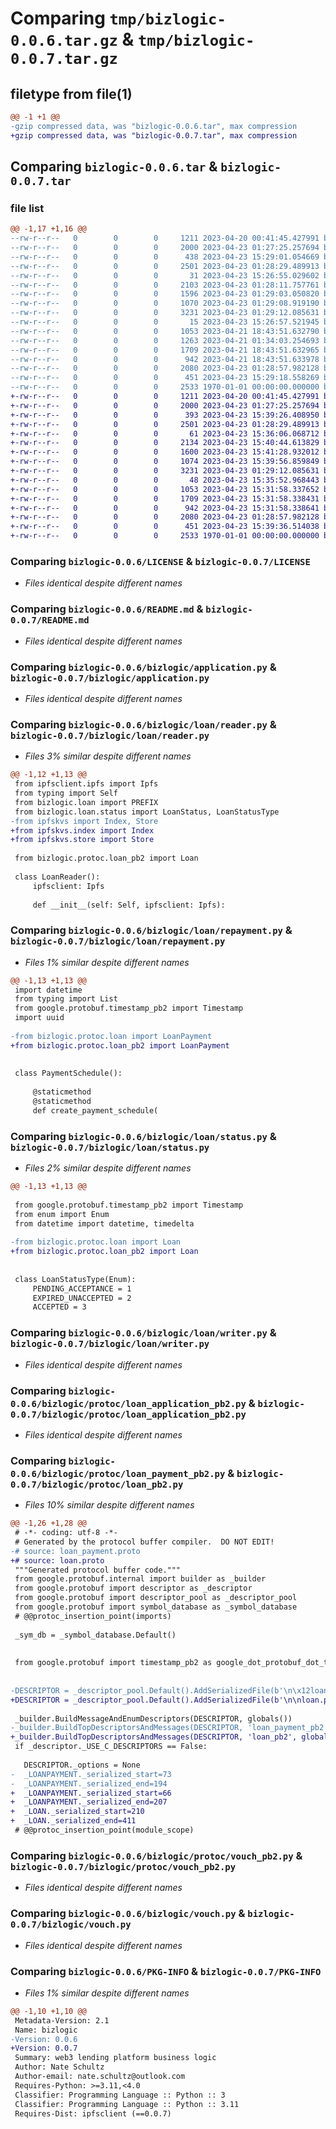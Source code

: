# Comparing `tmp/bizlogic-0.0.6.tar.gz` & `tmp/bizlogic-0.0.7.tar.gz`

## filetype from file(1)

```diff
@@ -1 +1 @@
-gzip compressed data, was "bizlogic-0.0.6.tar", max compression
+gzip compressed data, was "bizlogic-0.0.7.tar", max compression
```

## Comparing `bizlogic-0.0.6.tar` & `bizlogic-0.0.7.tar`

### file list

```diff
@@ -1,17 +1,16 @@
--rw-r--r--   0        0        0     1211 2023-04-20 00:41:45.427991 bizlogic-0.0.6/LICENSE
--rw-r--r--   0        0        0     2000 2023-04-23 01:27:25.257694 bizlogic-0.0.6/README.md
--rw-r--r--   0        0        0      438 2023-04-23 15:29:01.054669 bizlogic-0.0.6/bizlogic/__init__.py
--rw-r--r--   0        0        0     2501 2023-04-23 01:28:29.489913 bizlogic-0.0.6/bizlogic/application.py
--rw-r--r--   0        0        0       31 2023-04-23 15:26:55.029602 bizlogic-0.0.6/bizlogic/loan/__init__.py
--rw-r--r--   0        0        0     2103 2023-04-23 01:28:11.757761 bizlogic-0.0.6/bizlogic/loan/reader.py
--rw-r--r--   0        0        0     1596 2023-04-23 01:29:03.050820 bizlogic-0.0.6/bizlogic/loan/repayment.py
--rw-r--r--   0        0        0     1070 2023-04-23 01:29:08.919190 bizlogic-0.0.6/bizlogic/loan/status.py
--rw-r--r--   0        0        0     3231 2023-04-23 01:29:12.085631 bizlogic-0.0.6/bizlogic/loan/writer.py
--rw-r--r--   0        0        0       15 2023-04-23 15:26:57.521945 bizlogic-0.0.6/bizlogic/protoc/__init__.py
--rw-r--r--   0        0        0     1053 2023-04-21 18:43:51.632790 bizlogic-0.0.6/bizlogic/protoc/loan_application_pb2.py
--rw-r--r--   0        0        0     1263 2023-04-21 01:34:03.254693 bizlogic-0.0.6/bizlogic/protoc/loan_payment_pb2.py
--rw-r--r--   0        0        0     1709 2023-04-21 18:43:51.632965 bizlogic-0.0.6/bizlogic/protoc/loan_pb2.py
--rw-r--r--   0        0        0      942 2023-04-21 18:43:51.633978 bizlogic-0.0.6/bizlogic/protoc/vouch_pb2.py
--rw-r--r--   0        0        0     2080 2023-04-23 01:28:57.982128 bizlogic-0.0.6/bizlogic/vouch.py
--rw-r--r--   0        0        0      451 2023-04-23 15:29:18.558269 bizlogic-0.0.6/pyproject.toml
--rw-r--r--   0        0        0     2533 1970-01-01 00:00:00.000000 bizlogic-0.0.6/PKG-INFO
+-rw-r--r--   0        0        0     1211 2023-04-20 00:41:45.427991 bizlogic-0.0.7/LICENSE
+-rw-r--r--   0        0        0     2000 2023-04-23 01:27:25.257694 bizlogic-0.0.7/README.md
+-rw-r--r--   0        0        0      393 2023-04-23 15:39:26.408950 bizlogic-0.0.7/bizlogic/__init__.py
+-rw-r--r--   0        0        0     2501 2023-04-23 01:28:29.489913 bizlogic-0.0.7/bizlogic/application.py
+-rw-r--r--   0        0        0       61 2023-04-23 15:36:06.068712 bizlogic-0.0.7/bizlogic/loan/__init__.py
+-rw-r--r--   0        0        0     2134 2023-04-23 15:40:44.613829 bizlogic-0.0.7/bizlogic/loan/reader.py
+-rw-r--r--   0        0        0     1600 2023-04-23 15:41:28.932012 bizlogic-0.0.7/bizlogic/loan/repayment.py
+-rw-r--r--   0        0        0     1074 2023-04-23 15:39:56.859849 bizlogic-0.0.7/bizlogic/loan/status.py
+-rw-r--r--   0        0        0     3231 2023-04-23 01:29:12.085631 bizlogic-0.0.7/bizlogic/loan/writer.py
+-rw-r--r--   0        0        0       48 2023-04-23 15:35:52.968443 bizlogic-0.0.7/bizlogic/protoc/__init__.py
+-rw-r--r--   0        0        0     1053 2023-04-23 15:31:58.337652 bizlogic-0.0.7/bizlogic/protoc/loan_application_pb2.py
+-rw-r--r--   0        0        0     1709 2023-04-23 15:31:58.338431 bizlogic-0.0.7/bizlogic/protoc/loan_pb2.py
+-rw-r--r--   0        0        0      942 2023-04-23 15:31:58.338641 bizlogic-0.0.7/bizlogic/protoc/vouch_pb2.py
+-rw-r--r--   0        0        0     2080 2023-04-23 01:28:57.982128 bizlogic-0.0.7/bizlogic/vouch.py
+-rw-r--r--   0        0        0      451 2023-04-23 15:39:36.514038 bizlogic-0.0.7/pyproject.toml
+-rw-r--r--   0        0        0     2533 1970-01-01 00:00:00.000000 bizlogic-0.0.7/PKG-INFO
```

### Comparing `bizlogic-0.0.6/LICENSE` & `bizlogic-0.0.7/LICENSE`

 * *Files identical despite different names*

### Comparing `bizlogic-0.0.6/README.md` & `bizlogic-0.0.7/README.md`

 * *Files identical despite different names*

### Comparing `bizlogic-0.0.6/bizlogic/application.py` & `bizlogic-0.0.7/bizlogic/application.py`

 * *Files identical despite different names*

### Comparing `bizlogic-0.0.6/bizlogic/loan/reader.py` & `bizlogic-0.0.7/bizlogic/loan/reader.py`

 * *Files 3% similar despite different names*

```diff
@@ -1,12 +1,13 @@
 from ipfsclient.ipfs import Ipfs
 from typing import Self
 from bizlogic.loan import PREFIX
 from bizlogic.loan.status import LoanStatus, LoanStatusType
-from ipfskvs import Index, Store
+from ipfskvs.index import Index
+from ipfskvs.store import Store
 
 from bizlogic.protoc.loan_pb2 import Loan
 
 class LoanReader():
     ipfsclient: Ipfs
 
     def __init__(self: Self, ipfsclient: Ipfs):
```

### Comparing `bizlogic-0.0.6/bizlogic/loan/repayment.py` & `bizlogic-0.0.7/bizlogic/loan/repayment.py`

 * *Files 1% similar despite different names*

```diff
@@ -1,13 +1,13 @@
 import datetime
 from typing import List
 from google.protobuf.timestamp_pb2 import Timestamp
 import uuid
 
-from bizlogic.protoc.loan import LoanPayment
+from bizlogic.protoc.loan_pb2 import LoanPayment
 
 
 class PaymentSchedule():
 
     @staticmethod
     @staticmethod
     def create_payment_schedule(
```

### Comparing `bizlogic-0.0.6/bizlogic/loan/status.py` & `bizlogic-0.0.7/bizlogic/loan/status.py`

 * *Files 2% similar despite different names*

```diff
@@ -1,13 +1,13 @@
 
 from google.protobuf.timestamp_pb2 import Timestamp
 from enum import Enum
 from datetime import datetime, timedelta
 
-from bizlogic.protoc.loan import Loan
+from bizlogic.protoc.loan_pb2 import Loan
 
 
 class LoanStatusType(Enum):
     PENDING_ACCEPTANCE = 1
     EXPIRED_UNACCEPTED = 2
     ACCEPTED = 3
```

### Comparing `bizlogic-0.0.6/bizlogic/loan/writer.py` & `bizlogic-0.0.7/bizlogic/loan/writer.py`

 * *Files identical despite different names*

### Comparing `bizlogic-0.0.6/bizlogic/protoc/loan_application_pb2.py` & `bizlogic-0.0.7/bizlogic/protoc/loan_application_pb2.py`

 * *Files identical despite different names*

### Comparing `bizlogic-0.0.6/bizlogic/protoc/loan_payment_pb2.py` & `bizlogic-0.0.7/bizlogic/protoc/loan_pb2.py`

 * *Files 10% similar despite different names*

```diff
@@ -1,26 +1,28 @@
 # -*- coding: utf-8 -*-
 # Generated by the protocol buffer compiler.  DO NOT EDIT!
-# source: loan_payment.proto
+# source: loan.proto
 """Generated protocol buffer code."""
 from google.protobuf.internal import builder as _builder
 from google.protobuf import descriptor as _descriptor
 from google.protobuf import descriptor_pool as _descriptor_pool
 from google.protobuf import symbol_database as _symbol_database
 # @@protoc_insertion_point(imports)
 
 _sym_db = _symbol_database.Default()
 
 
 from google.protobuf import timestamp_pb2 as google_dot_protobuf_dot_timestamp__pb2
 
 
-DESCRIPTOR = _descriptor_pool.Default().AddSerializedFile(b'\n\x12loan_payment.proto\x12\x10nanoswap.message\x1a\x1fgoogle/protobuf/timestamp.proto\"y\n\x0bLoanPayment\x12\x12\n\namount_due\x18\x01 \x01(\x03\x12,\n\x08\x64ue_date\x18\x02 \x01(\x0b\x32\x1a.google.protobuf.Timestamp\x12\x18\n\x0btransaction\x18\x03 \x01(\tH\x00\x88\x01\x01\x42\x0e\n\x0c_transactionb\x06proto3')
+DESCRIPTOR = _descriptor_pool.Default().AddSerializedFile(b'\n\nloan.proto\x12\x10nanoswap.message\x1a\x1fgoogle/protobuf/timestamp.proto\"\x8d\x01\n\x0bLoanPayment\x12\x12\n\npayment_id\x18\x01 \x01(\t\x12\x12\n\namount_due\x18\x02 \x01(\x03\x12,\n\x08\x64ue_date\x18\x03 \x01(\x0b\x32\x1a.google.protobuf.Timestamp\x12\x18\n\x0btransaction\x18\x04 \x01(\tH\x00\x88\x01\x01\x42\x0e\n\x0c_transaction\"\xc9\x01\n\x04Loan\x12\x18\n\x10principal_amount\x18\x01 \x01(\x03\x12\x39\n\x12repayment_schedule\x18\x02 \x03(\x0b\x32\x1d.nanoswap.message.LoanPayment\x12\x30\n\x0coffer_expiry\x18\x03 \x01(\x0b\x32\x1a.google.protobuf.Timestamp\x12\x18\n\x0btransaction\x18\x04 \x01(\tH\x00\x88\x01\x01\x12\x10\n\x08\x61\x63\x63\x65pted\x18\x05 \x01(\x08\x42\x0e\n\x0c_transactionb\x06proto3')
 
 _builder.BuildMessageAndEnumDescriptors(DESCRIPTOR, globals())
-_builder.BuildTopDescriptorsAndMessages(DESCRIPTOR, 'loan_payment_pb2', globals())
+_builder.BuildTopDescriptorsAndMessages(DESCRIPTOR, 'loan_pb2', globals())
 if _descriptor._USE_C_DESCRIPTORS == False:
 
   DESCRIPTOR._options = None
-  _LOANPAYMENT._serialized_start=73
-  _LOANPAYMENT._serialized_end=194
+  _LOANPAYMENT._serialized_start=66
+  _LOANPAYMENT._serialized_end=207
+  _LOAN._serialized_start=210
+  _LOAN._serialized_end=411
 # @@protoc_insertion_point(module_scope)
```

### Comparing `bizlogic-0.0.6/bizlogic/protoc/vouch_pb2.py` & `bizlogic-0.0.7/bizlogic/protoc/vouch_pb2.py`

 * *Files identical despite different names*

### Comparing `bizlogic-0.0.6/bizlogic/vouch.py` & `bizlogic-0.0.7/bizlogic/vouch.py`

 * *Files identical despite different names*

### Comparing `bizlogic-0.0.6/PKG-INFO` & `bizlogic-0.0.7/PKG-INFO`

 * *Files 1% similar despite different names*

```diff
@@ -1,10 +1,10 @@
 Metadata-Version: 2.1
 Name: bizlogic
-Version: 0.0.6
+Version: 0.0.7
 Summary: web3 lending platform business logic
 Author: Nate Schultz
 Author-email: nate.schultz@outlook.com
 Requires-Python: >=3.11,<4.0
 Classifier: Programming Language :: Python :: 3
 Classifier: Programming Language :: Python :: 3.11
 Requires-Dist: ipfsclient (==0.0.7)
```

